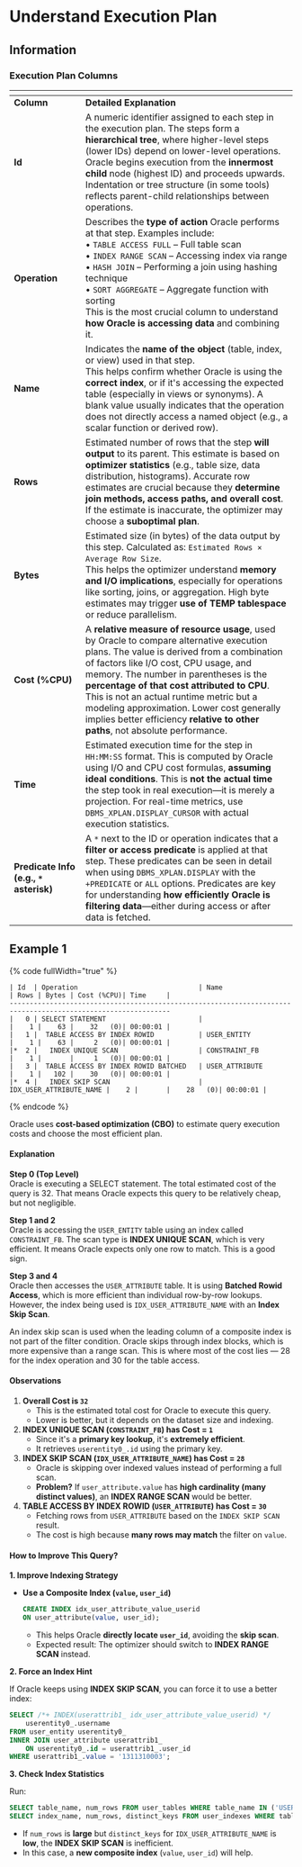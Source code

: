 # Understand Execution Plan

## Information

### **Execution Plan Columns**

<table data-header-hidden data-full-width="true"><thead><tr><th width="111.36627197265625"></th><th></th></tr></thead><tbody><tr><td><strong>Column</strong></td><td><strong>Detailed Explanation</strong></td></tr><tr><td><strong>Id</strong></td><td>A numeric identifier assigned to each step in the execution plan. The steps form a <strong>hierarchical tree</strong>, where higher-level steps (lower IDs) depend on lower-level operations. Oracle begins execution from the <strong>innermost child</strong> node (highest ID) and proceeds upwards. Indentation or tree structure (in some tools) reflects parent-child relationships between operations.</td></tr><tr><td><strong>Operation</strong></td><td>Describes the <strong>type of action</strong> Oracle performs at that step. Examples include:<br>• <code>TABLE ACCESS FULL</code> – Full table scan<br>• <code>INDEX RANGE SCAN</code> – Accessing index via range<br>• <code>HASH JOIN</code> – Performing a join using hashing technique<br>• <code>SORT AGGREGATE</code> – Aggregate function with sorting<br>This is the most crucial column to understand <strong>how Oracle is accessing data</strong> and combining it.</td></tr><tr><td><strong>Name</strong></td><td>Indicates the <strong>name of the object</strong> (table, index, or view) used in that step.<br>This helps confirm whether Oracle is using the <strong>correct index</strong>, or if it's accessing the expected table (especially in views or synonyms). A blank value usually indicates that the operation does not directly access a named object (e.g., a scalar function or derived row).</td></tr><tr><td><strong>Rows</strong></td><td>Estimated number of rows that the step <strong>will output</strong> to its parent. This estimate is based on <strong>optimizer statistics</strong> (e.g., table size, data distribution, histograms). Accurate row estimates are crucial because they <strong>determine join methods, access paths, and overall cost</strong>. If the estimate is inaccurate, the optimizer may choose a <strong>suboptimal plan</strong>.</td></tr><tr><td><strong>Bytes</strong></td><td>Estimated size (in bytes) of the data output by this step. Calculated as: <code>Estimated Rows × Average Row Size</code>.<br>This helps the optimizer understand <strong>memory and I/O implications</strong>, especially for operations like sorting, joins, or aggregation. High byte estimates may trigger <strong>use of TEMP tablespace</strong> or reduce parallelism.</td></tr><tr><td><strong>Cost (%CPU)</strong></td><td>A <strong>relative measure of resource usage</strong>, used by Oracle to compare alternative execution plans. The value is derived from a combination of factors like I/O cost, CPU usage, and memory. The number in parentheses is the <strong>percentage of that cost attributed to CPU</strong>. This is not an actual runtime metric but a modeling approximation. Lower cost generally implies better efficiency <strong>relative to other paths</strong>, not absolute performance.</td></tr><tr><td><strong>Time</strong></td><td>Estimated execution time for the step in <code>HH:MM:SS</code> format. This is computed by Oracle using I/O and CPU cost formulas, <strong>assuming ideal conditions</strong>. This is <strong>not the actual time</strong> the step took in real execution—it is merely a projection. For real-time metrics, use <code>DBMS_XPLAN.DISPLAY_CURSOR</code> with actual execution statistics.</td></tr><tr><td><strong>Predicate Info (e.g., <code>*</code> asterisk)</strong></td><td>A <code>*</code> next to the ID or operation indicates that a <strong>filter or access predicate</strong> is applied at that step. These predicates can be seen in detail when using <code>DBMS_XPLAN.DISPLAY</code> with the <code>+PREDICATE</code> or <code>ALL</code> options. Predicates are key for understanding <strong>how efficiently Oracle is filtering data</strong>—either during access or after data is fetched.</td></tr></tbody></table>

## Example 1

{% code fullWidth="true" %}
```
| Id  | Operation                              | Name                    | Rows | Bytes | Cost (%CPU)| Time     |
--------------------------------------------------------------------------------------------------------------
|   0 | SELECT STATEMENT                       |                         |    1 |    63 |    32   (0)| 00:00:01 |
|   1 |  TABLE ACCESS BY INDEX ROWID           | USER_ENTITY             |    1 |    63 |     2   (0)| 00:00:01 |
|*  2 |   INDEX UNIQUE SCAN                    | CONSTRAINT_FB           |    1 |       |     1   (0)| 00:00:01 |
|   3 |  TABLE ACCESS BY INDEX ROWID BATCHED   | USER_ATTRIBUTE          |    1 |   102 |    30   (0)| 00:00:01 |
|*  4 |   INDEX SKIP SCAN                      | IDX_USER_ATTRIBUTE_NAME |    2 |       |    28   (0)| 00:00:01 |
```
{% endcode %}

Oracle uses **cost-based optimization (CBO)** to estimate query execution costs and choose the most efficient plan.

#### Explanation

**Step 0 (Top Level)**\
Oracle is executing a SELECT statement. The total estimated cost of the query is 32. That means Oracle expects this query to be relatively cheap, but not negligible.

**Step 1 and 2**\
Oracle is accessing the `USER_ENTITY` table using an index called `CONSTRAINT_FB`. The scan type is **INDEX UNIQUE SCAN**, which is very efficient. It means Oracle expects only one row to match. This is a good sign.

**Step 3 and 4**\
Oracle then accesses the `USER_ATTRIBUTE` table. It is using **Batched Rowid Access**, which is more efficient than individual row-by-row lookups. However, the index being used is `IDX_USER_ATTRIBUTE_NAME` with an **Index Skip Scan**.

An index skip scan is used when the leading column of a composite index is not part of the filter condition. Oracle skips through index blocks, which is more expensive than a range scan. This is where most of the cost lies — 28 for the index operation and 30 for the table access.

#### **Observations**

1. **Overall Cost is `32`**
   * This is the estimated total cost for Oracle to execute this query.
   * Lower is better, but it depends on the dataset size and indexing.
2. **INDEX UNIQUE SCAN (`CONSTRAINT_FB`) has Cost = `1`**
   * Since it's a **primary key lookup**, it's **extremely efficient**.
   * It retrieves `userentity0_.id` using the primary key.
3. **INDEX SKIP SCAN (`IDX_USER_ATTRIBUTE_NAME`) has Cost = `28`**
   * Oracle is skipping over indexed values instead of performing a full scan.
   * **Problem?** If `user_attribute.value` has **high cardinality (many distinct values)**, an **INDEX RANGE SCAN** would be better.
4. **TABLE ACCESS BY INDEX ROWID (`USER_ATTRIBUTE`) has Cost = `30`**
   * Fetching rows from `USER_ATTRIBUTE` based on the `INDEX SKIP SCAN` result.
   * The cost is high because **many rows may match** the filter on `value`.

#### **How to Improve This Query?**

**1. Improve Indexing Strategy**

*   **Use a Composite Index (`value`, `user_id`)**

    ```sql
    CREATE INDEX idx_user_attribute_value_userid 
    ON user_attribute(value, user_id);
    ```

    * This helps Oracle **directly locate `user_id`**, avoiding the **skip scan**.
    * Expected result: The optimizer should switch to **INDEX RANGE SCAN** instead.

**2. Force an Index Hint**

If Oracle keeps using **INDEX SKIP SCAN**, you can force it to use a better index:

```sql
SELECT /*+ INDEX(userattrib1_ idx_user_attribute_value_userid) */
    userentity0_.username
FROM user_entity userentity0_
INNER JOIN user_attribute userattrib1_ 
    ON userentity0_.id = userattrib1_.user_id
WHERE userattrib1_.value = '1311310003';
```

**3. Check Index Statistics**

Run:

```sql
SELECT table_name, num_rows FROM user_tables WHERE table_name IN ('USER_ENTITY', 'USER_ATTRIBUTE');
SELECT index_name, num_rows, distinct_keys FROM user_indexes WHERE table_name = 'USER_ATTRIBUTE';
```

* If `num_rows` is **large** but `distinct_keys` for `IDX_USER_ATTRIBUTE_NAME` is **low**, the **INDEX SKIP SCAN** is inefficient.
* In this case, a **new composite index** (`value`, `user_id`) will help.

